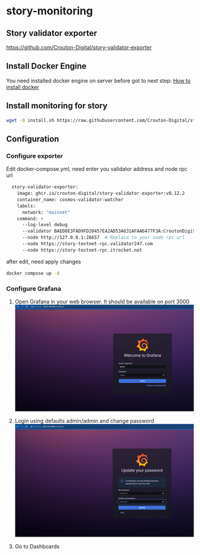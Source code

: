 # story-monitoring

## Story validator exporter 
https://github.com/Crouton-Digital/story-validator-exporter

## Install Docker Engine 
You need installed docker engine on server before got to next step:
[How to install docker](https://docs.docker.com/engine/install/ubuntu/)

## Install monitoring for story

```bash
wget -O install.sh https://raw.githubusercontent.com/Crouton-Digital/story-monitoring/refs/heads/main/install.sh && chmod +x install.sh && ./install.sh
```

## Configuration 
### Configure exporter
Edit docker-compose.yml, need enter you validator address and node rpc url 

```bash 
  story-validator-exporter:
    image: ghcr.io/crouton-digital/story-validator-exporter:v0.12.2
    container_name: cosmos-validator-watcher
    labels:
      network: "mainnet"
    command: >
      --log-level debug
      --validator BAED8E3FAD9FD20457EA2AD53A631AFAA6477F3A:CroutonDigital  # Replace to your validator address 
      --node http://127.0.0.1:26657  # Replace to your node rpc url 
      --node https://story-testnet-rpc.validator247.com
      --node https://story-testnet-rpc.itrocket.net
```
after edit, need apply changes 
```bash
docker compose up -d 
```

### Configure Grafana
1. Open Grafana in your web browser. It should be available on port 3000
![grafana_login_01.png](docs%2Fimages%2Fgrafana_login_01.png)

2. Login using defaults admin/admin and change password
![grafana_login_02.png](docs%2Fimages%2Fgrafana_login_02.png)

3. Go to Dashboards 

